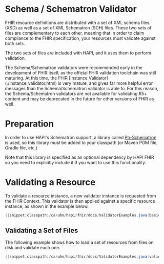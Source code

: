 # Schema / Schematron Validator  

FHIR resource definitions are distributed with a set of XML schema files (XSD) as well as a set of XML Schematron (SCH) files. These two sets of files are complementary to each other, meaning that in order to claim compliance to the FHIR specification, your resources must validate against both sets.

The two sets of files are included with HAPI, and it uses them to perform validation.

<div class="helpWarningCalloutBox">
<i class='fa fa-exclamation-triangle helpWarningCalloutBoxExclamation'></i>
The Schema/Schematron validators were recommended early in the development of FHIR itself, as the official FHIR validation toolchain was still maturing. At this time, the FHIR [Instance Validator](./instance_validator.html) is very mature, and gives far more helpful error messages than the Schema/Schematron validator is able to. For this reason, the Schema/Schematron validators are not available for validating R5+ content and may be deprecated in the future for other versions of FHIR as well.
</div>

# Preparation

In order to use HAPI's Schematron support, a library called [Ph-Schematron](https://github.com/phax/ph-schematron) is used, so this library must be added to your classpath (or Maven POM file, Gradle file, etc.)

Note that this library is specified as an optional dependency by HAPI FHIR so you need to explicitly include it if you want to use this functionality.

# Validating a Resource

To validate a resource instance, a new validator instance is requested from the FHIR Context. This validator is then applied against a specific resource instance, as shown in the example below.

```java
{{snippet:classpath:/ca/uhn/hapi/fhir/docs/ValidatorExamples.java|basicValidation}}
```

## Validating a Set of Files

The following example shows how to load a set of resources from files on disk and validate each one.

```java
{{snippet:classpath:/ca/uhn/hapi/fhir/docs/ValidatorExamples.java|validateFiles}}
```

